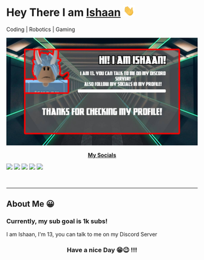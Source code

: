 # Hey There I am [Ishaan](https://github.com/IshaanRBLX) <img src="https://raw.githubusercontent.com/ABSphreak/ABSphreak/master/gifs/Hi.gif" width="30px"></h2>
Coding | Robotics | Gaming

![alt text](cover.jpg)
<p align="center">
  <b><u>My Socials</u></b>

[<img height="30" src = "https://img.shields.io/badge/-My%20YouTube%20Channel-red">][My Youtube Channel] 
[<img height="30" src="https://img.shields.io/badge/-Roblox%20Profile-grey" />][Roblox Profile]
[<img height="30" src="https://img.shields.io/badge/-Insta%20Profile-orange" />][Insta Profile]
[<img height="30" src= "https://img.shields.io/badge/-Discord%20Server-lightgrey">][Discord Server]
[<img height="30" src="https://img.shields.io/badge/-Roblox%20Group-blue" />][Roblox Group]

<br />
<hr />


<h2> About Me 😀</h2>

<h3>Currently, my sub goal is 1k subs!</h3>

I am Ishaan, I'm 13, you can talk to me on my Discord Server
 
<h3 align="center">Have a nice Day 😁😉 !!!</h3>

[My Youtube Channel]: https://youtube.com/IshaanRBLX
[Roblox Profile]: https://web.roblox.com/users/1367761575/profile
[Insta Profile]: https://www.instagram.com/ishaanrblx
[Discord Server]: https://discord.com/invite/kDzWvH8rRW
[Roblox Group]: https://web.roblox.com/groups/9098788/Ishaans-Universe
